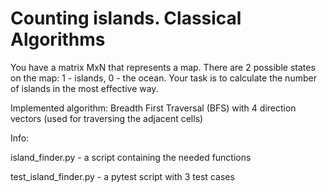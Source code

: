 # Counting islands. Classical Algorithms

You have a matrix MxN that represents a map. There are 2 possible states on the map:
1 - islands, 0 - the ocean. Your task is to calculate the number of islands in the most
effective way.

Implemented algorithm: Breadth First Traversal (BFS) with 4 direction vectors (used for traversing the adjacent cells)

Info:

island_finder.py - a script containing the needed functions

test_island_finder.py - a pytest script with 3 test cases